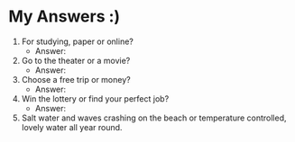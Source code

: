 # My Answers :)
1.  For studying, paper or online?
    - Answer: 
2. Go to the theater or a movie?
    - Answer: 
3. Choose a free trip or money?
    - Answer: 
4. Win the lottery or find your perfect job?
    - Answer: 
5. Salt water and waves crashing on the beach or temperature controlled, lovely water all year round.